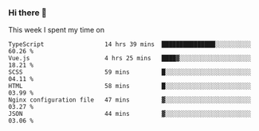 ### Hi there 👋

<!--
**qiruohan/qiruohan** is a ✨ _special_ ✨ repository because its `README.md` (this file) appears on your GitHub profile.

Here are some ideas to get you started:

- 🔭 I’m currently working on ...
- 🌱 I’m currently learning ...
- 👯 I’m looking to collaborate on ...
- 🤔 I’m looking for help with ...
- 💬 Ask me about ...
- 📫 How to reach me: ...
- 😄 Pronouns: ...
- ⚡ Fun fact: ...
-->

This week I spent my time on 
<!--START_SECTION:waka-->

```text
TypeScript                 14 hrs 39 mins  ███████████████░░░░░░░░░░   60.26 %
Vue.js                     4 hrs 25 mins   ████▓░░░░░░░░░░░░░░░░░░░░   18.21 %
SCSS                       59 mins         █░░░░░░░░░░░░░░░░░░░░░░░░   04.11 %
HTML                       58 mins         █░░░░░░░░░░░░░░░░░░░░░░░░   03.99 %
Nginx configuration file   47 mins         ▓░░░░░░░░░░░░░░░░░░░░░░░░   03.27 %
JSON                       44 mins         ▓░░░░░░░░░░░░░░░░░░░░░░░░   03.06 %
```

<!--END_SECTION:waka-->
